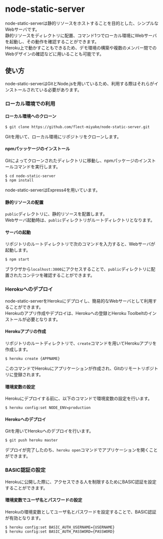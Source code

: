 # node-static-server
node-static-serverは静的リソースをホストすることを目的とした、シンプルなWebサーバです。  
静的リソースをディレクトリに配置、コマンド1つでローカル環境にWebサーバを起動し、その動作を確認することができます。  
Heroku上で動かすこともできるため、デモ環境の構築や複数のメンバー間でのWebデザインの確認などに用いることも可能です。  

## 使い方
node-static-serverはGitとNode.jsを用いているため、利用する際はそれらがインストールされている必要があります。  

### ローカル環境での利用
#### ローカル環境へのクローン
```
$ git clone https://github.com/flect-miyake/node-static-server.git
```
Gitを用いて、ローカル環境にリポジトリをクローンします。

#### npmパッッケージのインストール
Gitによってクローンされたディレクトリに移動し、npmパッケージのインストールコマンドを実行します。  
```
$ cd node-static-server
$ npm install
```
node-static-serverはExpress4を用いています。  

#### 静的リソースの配置
`public`ディレクトリに、静的リソースを配置します。  
Webサーバ起動時は、`public`ディレクトリがルートディレクトリとなります。  

#### サーバの起動
リポジトリのルートディレクトリで次のコマンドを入力すると、Webサーバが起動します。  
```
$ npm start
```
ブラウザから`localhost:3000`にアクセスすることで、`public`ディレクトリに配置されたコンテツを確認することができます。  

### Herokuへのデプロイ
node-static-serverをHerokuにデプロイし、簡易的なWebサーバとして利用することができます。  
Herokuのアプリ作成やデプロイは、Herokuへの登録とHeroku Toolbeltのインストールが必要となります。  

#### Herokuアプリの作成
リポジトリのルートディレクトリで、`create`コマンドを用いてHerokuアプリを作成します。
```
$ heroku create {APPNAME}
```
このコマンドでHerokuにアプリケーションが作成され、Gitのリモートリポジトリに登録されます。  

#### 環境変数の設定
Herokuにデプロイする前に、以下のコマンドで環境変数の設定を行います。  
```
$ heroku config:set NODE_ENV=production
```

#### Herokuへのデプロイ
Gitを用いてHerokuへのデプロイを行います。
```
$ git push heroku master
```
デプロイが完了したのち、`heroku open`コマンドでアプリケーションを開くことができます。  

### BASIC認証の設定
Herokuに公開した際に、アクセスできる人を制限するためにBASIC認証を設定することができます。  

#### 環境変数でユーザ名とパスワードの設定
Herokuの環境変数としてユーザ名とパスワードを設定することで、BASIC認証が有効となります。  
```
$ heroku config:set BASIC_AUTH_USERNAME={USERNAME}
$ heroku config:set BASIC_AUTH_PASSWORD={PASSWORD}
```
